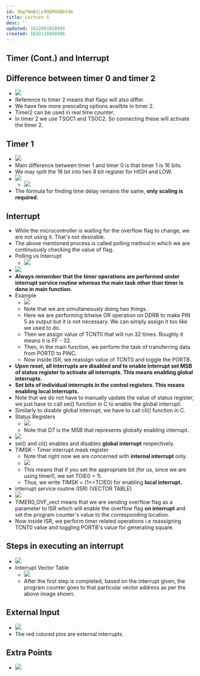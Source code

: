 ```yaml
---
id: 3bgfNmBJjy9QGMXUBbfdm
title: Lecture 5
desc: ''
updated: 1632881828985
created: 1632116048406
---
```


## Timer (Cont.) and Interrupt

## Difference between timer 0 and timer 2

- ![](/assets/images/2021-09-20-11-13-11.png)
- Reference to timer 2 means that flags will also differ.
- We have few more prescaling options availble in timer 2.
- Timer2 can be used in real time counter.
- In timer 2 we use TSOC1 and TSOC2. So connecting these will activate the timer 2.

## Timer 1

- ![](/assets/images/2021-09-20-11-16-29.png)
- Main difference between timer 1 and timer 0 is that timer 1 is 16 bits.
- We may split the 16 bit into two 8 bit register for HIGH and LOW.
- ![](/assets/images/2021-09-20-11-18-45.png)
  - ![](/assets/images/2021-09-20-11-19-54.png)
- The formula for finding time delay remains the same, **only scaling is required.**

## Interrupt

- While the microcontroller is waiting for the overflow flag to change, we are not using it. That's not desirable.
- The above mentioned process is called polling method in which we are continuously checking the value of flag.
- Polling vs Interrupt
  - ![](/assets/images/2021-09-20-11-23-47.png)
- ![](/assets/images/2021-09-20-11-24-22.png)
- **Always remember that the timer operations are performed under interrupt service routine whereas the main task other than timer is done in main function.**
- Example
  - ![](/assets/images/2021-09-20-11-25-23.png)
  - Note that we are simultaneously doing two things.
  - Here we are performing bitwise OR operation on DDRB to make PIN 5 as output but it is not necessary. We can simply assign it too like we used to do.
  - Then we assign value of TCNT0 that will run 32 times. Roughly it means it is FF - 32.
  - Then, in the main function, we perform the task of transferring data from PORTD to PINC.
  - Now inside ISR, we reassign value of TCNT0 and toggle the PORTB.
- **Upon reset, all interrupts are disabled and to enable interrupt set MSB of status register to activate all interrupts. This means enabling global interrupts.**
- **Set bits of individual interrupts in the control registers. This means enabling local interrupts.**
- Note that we do not have to manually update the value of status register, we just have to call sei() function in C to enable the global interrupt.
- Similarly to disable global interrupt, we have to call cli() function in C.
- Status Registers
  - ![](/assets/images/2021-09-20-11-33-07.png)
  - Note that D7 is the MSB that represents globally enabling interrupt.
- ![](/assets/images/2021-09-20-11-34-26.png)
- sei() and cli() enables and disables **global interrupt** respectively.
- TIMSK - Timer interrupt mask register
  - Note that right now we are concerned with **internal interrupt** only.
  - ![](/assets/images/2021-09-20-11-36-05.png)
  - This means that if you set the appropriate bit (for us, since we are using timer0, we set TOIE0 = 1).
  - Thus, we write TIMSK = (1&lt;&lt;TCIE0) for enabling **local interrupt.**
- interrupt service routine (ISR) (VECTOR TABLE)
- ![](/assets/images/2021-09-29-07-48-38.png)
- TIMER0_OVF_vect means that we are sending overflow flag as a parameter to ISR which will enable the overflow flag **on interrupt** and set the program counter's value to the corresponding location.
- Now inside ISR, we perform timer related operations i.e reassigning TCNT0 value and toggling PORTB's value for generating square.

## Steps in executing an interrupt

- ![](/assets/images/2021-09-29-07-53-22.png)
- Interrupt Vector Table
  - ![](/assets/images/2021-09-29-10-24-57.png)
  - After the first step is completed, based on the interrupt given, the program counter goes to that particular vector address as per the above image shown.

## External Input

- ![](/assets/images/2021-09-29-10-40-57.png)
- The red colored pins are external interrupts.

## Extra Points

- ![](/assets/images/2021-09-29-07-52-43.png)

